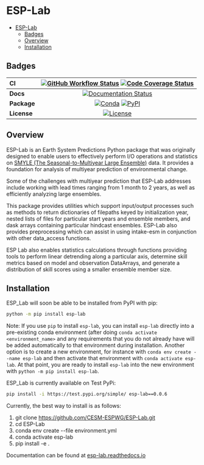 # ESP-Lab

- [ESP-Lab](#esp-lab)
  - [Badges](#badges)
  - [Overview](#overview)
  - [Installation](#installation)

## Badges
| CI          | [![GitHub Workflow Status][github-ci-badge]][github-ci-link] [![Code Coverage Status][codecov-badge]][codecov-link] |
| :---------- | :------------------------------------------------------------------------------------------------------------------------------------------------------------------------------------: |
| **Docs**    |                                                                     [![Documentation Status][rtd-badge]][rtd-link]                                                                     |
| **Package** |                                                          [![Conda][conda-badge]][conda-link] [![PyPI][pypi-badge]][pypi-link]                                                          |
| **License** |                                                                         [![License][license-badge]][repo-link]                                                                         |

## Overview
ESP-Lab is an Earth System Predictions Python package that was originally designed to enable users to effectively perform I/O operations and statistics on [SMYLE (The Seasonal-to-Multiyear Large Ensemble)](https://doi.org/10.5194/gmd-2022-60) data. It provides a foundation for analysis of multiyear prediction of environmental change.

Some of the challenges with multiyear prediction that ESP-Lab addresses include working with lead times ranging from 1 month to 2 years, as well as efficiently analyzing large ensembles.

This package provides utilities which support input/output processes such as methods to return dictionaries of filepaths keyed by initialization year, nested lists of files for particular start years and ensemble members, and dask arrays containing particular hindcast ensembles. ESP-Lab also provides
preprocessing which can assist in using intake-esm in conjunction with other data_access functions.

ESP Lab also enables statistics calculations through functions providing tools to perform linear detrending along a particular axis, determine skill metrics based on model and observation DataArrays, and generate a distribution of skill scores using a smaller ensemble member size.

## Installation
ESP_Lab will soon be able to be installed from PyPI with pip:

```bash
python -m pip install esp-lab
```

Note: If you use `pip` to install `esp-lab`, you can install `esp-lab` directly into a pre-existing conda environment (after doing `conda activate <environment_name>` and any requirements that you do not already have will be added automatically to that environment during installation. Another option is to create a new environment, for instance with `conda env create --name esp-lab` and then activate that environment with `conda activate esp-lab`. At that point, you are ready to install `esp-lab` into the new environment with `python -m pip install esp-lab`.

ESP_Lab is currently available on Test PyPi:
```bash
pip install -i https://test.pypi.org/simple/ esp-lab==0.0.6
```

Currently, the best way to install is as follows:
1) git clone https://github.com/CESM-ESPWG/ESP-Lab.git
2) cd ESP-Lab
3) conda env create --file environment.yml
4) conda activate esp-lab
4) pip install -e .

[github-ci-badge]: https://img.shields.io/github/workflow/status/CESM-ESPWG/ESP-Lab/CI?label=CI&logo=github
[github-ci-link]: https://github.com/CESM-ESPWG/ESP-Lab/actions?query=workflow%3ACI
[codecov-badge]: https://img.shields.io/codecov/c/github/CESM-ESPWG/ESP-Lab.svg?logo=codecov
[codecov-link]: https://codecov.io/gh/CESM-ESPWG/ESP-Lab
[rtd-badge]: https://img.shields.io/readthedocs/esp-lab/latest.svg
[rtd-link]: https://esp-lab.readthedocs.io/en/latest/?badge=latest
[pypi-badge]: https://img.shields.io/pypi/v/esp-lab?logo=pypi
[pypi-link]: https://pypi.org/project/esp-lab
[conda-badge]: https://img.shields.io/conda/vn/conda-forge/esp-lab?logo=anaconda
[conda-link]: https://anaconda.org/TeaganK/esp-lab
[license-badge]: https://img.shields.io/github/license/CESM-ESPWG/ESP-Lab
[repo-link]: https://github.com/CESM-ESPWG/ESP-Lab


Documentation can be found at [esp-lab.readthedocs.io](esp-lab.readthedocs.io)
